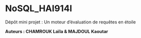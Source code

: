 # NoSQL_HAI914I
Dépôt mini projet : Un moteur d’évaluation de requêtes en étoile </br>

<b>Auteurs : CHAMROUK Laïla & MAJDOUL Kaoutar</b>
